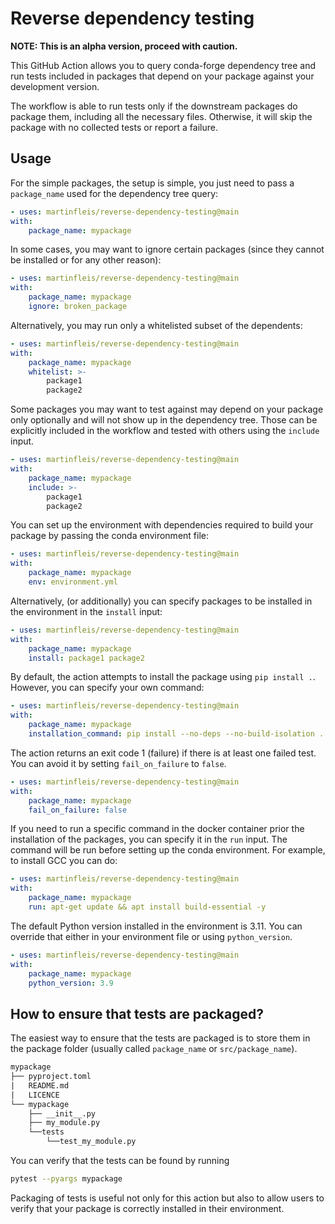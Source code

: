 # Reverse dependency testing

**NOTE: This is an alpha version, proceed with caution.**

This GitHub Action allows you to query conda-forge dependency tree and run
tests included in packages that depend on your package against your development version.

The workflow is able to run tests only if the downstream packages do
package them, including all the necessary files. Otherwise, it will skip
the package with no collected tests or report a failure.

## Usage

For the simple packages, the setup is simple, you just need to pass a
`package_name` used for the dependency tree query:

```yml
- uses: martinfleis/reverse-dependency-testing@main
with:
    package_name: mypackage
```

In some cases, you may want to ignore certain packages (since they cannot be installed or for any other reason):

```yml
- uses: martinfleis/reverse-dependency-testing@main
with:
    package_name: mypackage
    ignore: broken_package
```

Alternatively, you may run only a whitelisted subset of the dependents:

```yml
- uses: martinfleis/reverse-dependency-testing@main
with:
    package_name: mypackage
    whitelist: >-
        package1
        package2
```

Some packages you may want to test against may depend on your package only
optionally and will not show up in the dependency tree. Those can be
explicitly included in the workflow and tested with others using the
`include` input.

```yml
- uses: martinfleis/reverse-dependency-testing@main
with:
    package_name: mypackage
    include: >-
        package1
        package2
```

You can set up the environment with dependencies required to build
your package by passing the conda environment file:

```yml
- uses: martinfleis/reverse-dependency-testing@main
with:
    package_name: mypackage
    env: environment.yml
```

Alternatively, (or additionally) you can specify packages to be installed
in the environment in the `install` input:

```yml
- uses: martinfleis/reverse-dependency-testing@main
with:
    package_name: mypackage
    install: package1 package2
```

By default, the action attempts to install the package using
`pip install .`. However, you can specify your own command:

```yml
- uses: martinfleis/reverse-dependency-testing@main
with:
    package_name: mypackage
    installation_command: pip install --no-deps --no-build-isolation .
```

The action returns an exit code 1 (failure) if there is at least one
failed test. You can avoid it by setting `fail_on_failure` to `false`.

```yml
- uses: martinfleis/reverse-dependency-testing@main
with:
    package_name: mypackage
    fail_on_failure: false
```

If you need to run a specific command in the docker container prior the
installation of the packages, you can specify it in the `run` input. The
command will be run before setting up the conda environment. For example,
to install GCC you can do:

```yml
- uses: martinfleis/reverse-dependency-testing@main
with:
    package_name: mypackage
    run: apt-get update && apt install build-essential -y
```

The default Python version installed in the environment is 3.11. You can
override that either in your environment file or using `python_version`.

```yml
- uses: martinfleis/reverse-dependency-testing@main
with:
    package_name: mypackage
    python_version: 3.9
```

## How to ensure that tests are packaged?

The easiest way to ensure that the tests are packaged is to store them
in the package folder (usually called `package_name` or `src/package_name`).

```txt
mypackage
├── pyproject.toml
|   README.md
|   LICENCE
└── mypackage
    ├── __init__.py
    ├── my_module.py
    └──tests
        └──test_my_module.py
```

You can verify that the tests can be found by running

```sh
pytest --pyargs mypackage
```

Packaging of tests is useful not only for this action but also to allow users
to verify that your package is correctly installed in their environment.
